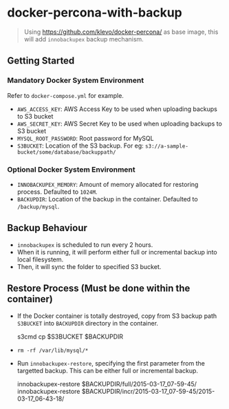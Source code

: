 # docker-percona-with-backup

> Using https://github.com/klevo/docker-percona/ as base image, this will add `innobackupex` backup mechanism.


## Getting Started

### Mandatory Docker System Environment

Refer to `docker-compose.yml` for example.

- `AWS_ACCESS_KEY`: AWS Access Key to be used when uploading backups to S3 bucket
- `AWS_SECRET_KEY`: AWS Secret Key to be used when uploading backups to S3 bucket
- `MYSQL_ROOT_PASSWORD`: Root password for MySQL
- `S3BUCKET`: Location of the S3 backup. For eg: `s3://a-sample-bucket/some/database/backuppath/`

### Optional Docker System Environment

- `INNOBACKUPEX_MEMORY`: Amount of memory allocated for restoring process. Defaulted to `1024M`.
- `BACKUPDIR`: Location of the backup in the container. Defaulted to `/backup/mysql`.

## Backup Behaviour

- `innobackupex` is scheduled to run every 2 hours.
- When it is running, it will perform either full or incremental backup into local filesystem.
- Then, it will sync the folder to specified S3 bucket.

## Restore Process (Must be done within the container)

- If the Docker container is totally destroyed, copy from S3 backup path `S3BUCKET` into `BACKUPDIR` directory in the container.

    s3cmd cp $S3BUCKET $BACKUPDIR

- `rm -rf /var/lib/mysql/*`

- Run `innobackupex-restore`, specifying the first parameter from the targetted backup. This can be either full or incremental backup.

    innobackupex-restore $BACKUPDIR/full/2015-03-17_07-59-45/
    innobackupex-restore $BACKUPDIR/incr/2015-03-17_07-59-45/2015-03-17_06-43-18/
